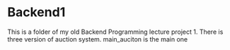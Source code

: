 # Backend1
This is a folder of my old Backend Programming lecture project 1. There is three version of auction system. main_auciton is the main one

